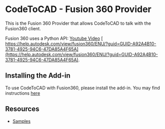 # CodeToCAD - Fusion 360 Provider

This is the Fusion 360 Provider that allows CodeToCAD to talk with the Fusion360 client.

Fusion 360 uses a Python API: [Youtube Video](https://www.youtube.com/watch?v=6vUEJ5Iy2AQ) [ https://help.autodesk.com/view/fusion360/ENU/?guid=GUID-A92A4B10-3781-4925-94C6-47DA85A4F65A](https://help.autodesk.com/view/fusion360/ENU/?guid=GUID-A92A4B10-3781-4925-94C6-47DA85A4F65A).

## Installing the Add-in

To use CodeToCAD with Fusion360, please install the add-in. You may find instructions [here](./codetocad_fusion360_addin/README.md)

## Resources

- [Samples]( https://help.autodesk.com/view/fusion360/ENU/?guid=SampleList)